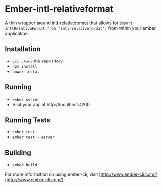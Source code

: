 # Ember-intl-relativeformat

A thin wrapper around [intl-relativeformat](https://github.com/yahoo/intl-relativeformat) that allows for `import IntlRelativeFormat from 'intl-relativeformat';` from within your ember application.

## Installation

* `git clone` this repository
* `npm install`
* `bower install`

## Running

* `ember server`
* Visit your app at http://localhost:4200.

## Running Tests

* `ember test`
* `ember test --server`

## Building

* `ember build`

For more information on using ember-cli, visit [http://www.ember-cli.com/](http://www.ember-cli.com/).
